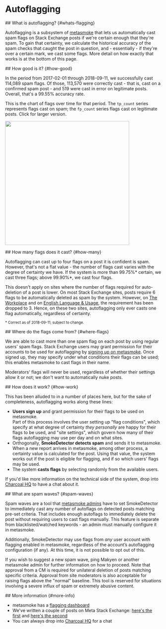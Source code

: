 ---
---

# Autoflagging

<section>
## What is autoflagging? {#whats-flagging}

Autoflagging is a subsystem of [metasmoke](https://metasmoke.erwaysoftware.com/) that lets us automatically cast spam flags
on Stack Exchange posts if we're certain enough that they're spam. To gain that certainty, we calculate the historical
accuracy of the spam checks that caught the post in question, and - essentially - if they're over a certain mark, we cast
some flags. More detail on how exactly that works is at the bottom of this page.
</section>

<section>
## How good is it? {#how-good}

In the period from 2017-02-01 through 2018-09-11, we successfully cast 114,089 spam flags. Of those, 113,570 were correctly
cast - that is, cast on a confirmed spam post - and 519 were cast in error on legitimate posts. Overall, that's a 99.55%
accuracy rate.

This is the chart of flags over time for that period. The `tp_count` series represents flags cast on spam; the `fp_count`
series flags cast on legitimate posts. Click for larger version.

<a href="https://i.stack.imgur.com/Hcp12.png"><img src="https://i.stack.imgur.com/Hcp12.png" height="400" width class="block-center" /></a>
</section>

<section>
## How many flags does it cast? {#how-many}

Autoflagging can cast up to four flags on a post it is confident is spam. However, that's not a flat value - the number of
flags cast varies with the degree of certainty we have. If the system is more than 99.75%* certain, we cast three flags;
above 99.90%*, we cast four flags.

This doesn't apply on sites where the number of flags required for auto-deletion of a post is lower. On most Stack Exchange
sites, posts require 6 flags to be automatically deleted as spam by the system. However, on
[The Workplace](https://workplace.stackexchange.com/) and on [English Language & Usage](https://english.stackexchange.com/),
the requirement has been dropped to 3. Hence, on these two sites, autoflagging only ever casts one flag automatically, 
regardless of certainty.

<sup>* Correct as of 2018-09-11; subject to change.</sup>
</section>
 
<section>
## Where do the flags come from? {#where-flags}

We are able to cast more than one spam flag on each post by using regular users' spam flags. Stack Exchange users may grant 
permission for their accounts to be used for autoflagging by
[signing up on metasmoke](https://metasmoke.erwaysoftware.com/flagging/ocs). Once signed up, they may specify under what 
conditions their flags can be used; this enables metasmoke to cast flags in their name.

Moderators' flags will never be used, regardless of whether their settings allow it or not; we don't want to automatically
nuke posts.
</section>

<section>
## How does it work? {#how-work}

This has been alluded to in a number of places here, but for the sake of completeness, autoflagging works along these lines:

 - **Users sign up** and grant permission for their flags to be used on metasmoke.  
   Part of this process involves the user setting up "flag conditions", which specify at what degree of certainty
   _they personally_ are happy for their flags to be used, and "site settings", which govern how many of their flags
   autoflagging may use per day and on what sites.
 - Orthogonally, **SmokeDetector detects spam** and sends it to metasmoke.  
   When a new report arrives in metasmoke, among other process, a certainty value is calculated for the post. Using that
   value, the system works out if the post is eligible for flagging, and if so which users' flags may be used.
 - The system **casts flags** by selecting randomly from the available users.

If you'd like more information on the technical side of the system, drop into
[Charcoal HQ](https://chat.stackexchange.com/rooms/11540) to have a chat about it.
</section>

<section>
## What are spam waves? {#spam-waves}

Spam waves are a tool that [metasmoke admins](https://charcoal-se.org/smokey/Privileges#admin-ms) have to set SmokeDetector
to immediately cast any number of autoflags on detected posts matching pre-set criteria. That includes enough autoflags to
immediately delete the post without requiring users to cast flags manually. This feature is separate from blacklisted/watched
keywords - an admin must manually configure it in metasmoke.

Additionally, SmokeDetector may use flags from _any_ user account with flagging enabled in metasmoke, regardless of the
account’s autoflagging configuration (if any). At this time, it is not possible to opt out of this.

If you wish to suggest a new spam wave, ping Makyen or another metasmoke admin for further information on how to proceed.
Note that approval from a CM is required for unilateral deletion of posts matching specific criteria. Approval from site
moderators is also acceptable for raising flags above the "normal" baseline. This tool is reserved for situations involving
a severe influx of spam or extremely abusive content.
</section>

<section>
## More information {#more-info}

 - metasmoke has a [flagging dashboard](https://metasmoke.erwaysoftware.com/flagging)
 - We've written a couple of posts on Meta Stack Exchange: [here's the first](https://meta.stackexchange.com/q/291301) and
   [here's the second](https://meta.stackexchange.com/q/307585)
 - You can always drop into [Charcoal HQ](https://chat.stackexchange.com/rooms/11540) for a chat
</section>
